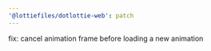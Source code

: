```yaml
---
'@lottiefiles/dotlottie-web': patch
---
```


fix: cancel animation frame before loading a new animation
